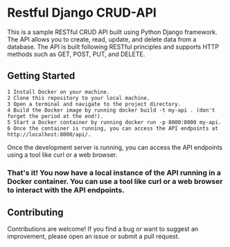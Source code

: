 # Restful Django CRUD-API
This is a sample RESTful CRUD API built using Python Django framework. The API allows you to create, read, update, and delete data from a database. The API is built following RESTful principles and supports HTTP methods such as GET, POST, PUT, and DELETE.
## Getting Started
    1 Install Docker on your machine.
    2 Clone this repository to your local machine.
    3 Open a terminal and navigate to the project directory.
    4 Build the Docker image by running docker build -t my-api . (don't forget the period at the end!).
    5 Start a Docker container by running docker run -p 8000:8000 my-api.
    6 Once the container is running, you can access the API endpoints at http://localhost:8000/api/.

Once the development server is running, you can access the API endpoints using a tool like curl or a web browser.
###  That's it! You now have a local instance of the API running in a Docker container. You can use a tool like curl or a web browser to interact with the API endpoints.

## Contributing
Contributions are welcome! If you find a bug or want to suggest an improvement, please open an issue or submit a pull request.
